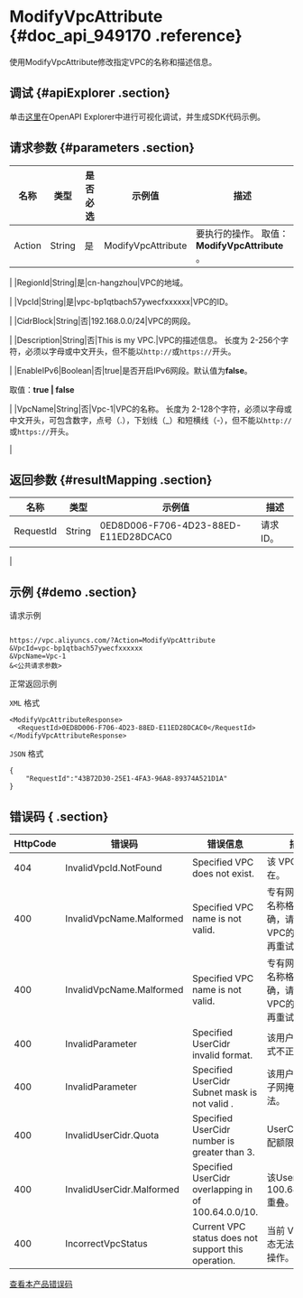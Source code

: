 # ModifyVpcAttribute {#doc_api_949170 .reference}

使用ModifyVpcAttribute修改指定VPC的名称和描述信息。

## 调试 {#apiExplorer .section}

单击[这里](https://api.aliyun.com/#product=Vpc&api=ModifyVpcAttribute)在OpenAPI Explorer中进行可视化调试，并生成SDK代码示例。

## 请求参数 {#parameters .section}

|名称|类型|是否必选|示例值|描述|
|--|--|----|---|--|
|Action|String|是|ModifyVpcAttribute|要执行的操作。 取值： **ModifyVpcAttribute** 。

 |
|RegionId|String|是|cn-hangzhou|VPC的地域。

 |
|VpcId|String|是|vpc-bp1qtbach57ywecfxxxxxx|VPC的ID。

 |
|CidrBlock|String|否|192.168.0.0/24|VPC的网段。

 |
|Description|String|否|This is my VPC.|VPC的描述信息。 长度为 2-256个字符，必须以字母或中文开头，但不能以`http://`或`https://`开头。

 |
|EnableIPv6|Boolean|否|true|是否开启IPv6网段。默认值为**false**。

 取值：**true | false**

 |
|VpcName|String|否|Vpc-1|VPC的名称。 长度为 2-128个字符，必须以字母或中文开头，可包含数字，点号（.），下划线（\_）和短横线（-），但不能以`http://`或`https://`开头。

 |

## 返回参数 {#resultMapping .section}

|名称|类型|示例值|描述|
|--|--|---|--|
|RequestId|String|0ED8D006-F706-4D23-88ED-E11ED28DCAC0|请求ID。

 |

## 示例 {#demo .section}

请求示例

``` {#request_demo}

https://vpc.aliyuncs.com/?Action=ModifyVpcAttribute
&VpcId=vpc-bp1qtbach57ywecfxxxxxx
&VpcName=Vpc-1
&<公共请求参数>

```

正常返回示例

`XML` 格式

``` {#xml_return_success_demo}
<ModifyVpcAttributeResponse>
  <RequestId>0ED8D006-F706-4D23-88ED-E11ED28DCAC0</RequestId>
</ModifyVpcAttributeResponse>

```

`JSON` 格式

``` {#json_return_success_demo}
{
	"RequestId":"43B72D30-25E1-4FA3-96A8-89374A521D1A"
}
```

## 错误码 { .section}

|HttpCode|错误码|错误信息|描述|
|--------|---|----|--|
|404|InvalidVpcId.NotFound|Specified VPC does not exist.|该 VPC 不存在。|
|400|InvalidVpcName.Malformed|Specified VPC name is not valid.|专有网络VPC名称格式不正确，请您修复VPC的格式后再重试。|
|400|InvalidVpcName.Malformed|Specified VPC name is not valid.|专有网络VPC名称格式不正确，请您修复VPC的格式后再重试。|
|400|InvalidParameter|Specified UserCidr invalid format.|该用户侧网段格式不正确。|
|400|InvalidParameter|Specified UserCidr Subnet mask is not valid .|该用户侧网段的子网掩码不合法。|
|400|InvalidUserCidr.Quota|Specified UserCidr number is greater than 3.|UserCird达到配额限制。|
|400|InvalidUserCidr.Malformed|Specified UserCidr overlapping in of 100.64.0.0/10.|该UserCird和100.64.0.0/10重叠。|
|400|IncorrectVpcStatus|Current VPC status does not support this operation.|当前 VPC 的状态无法支持这个操作。|

[查看本产品错误码](https://error-center.aliyun.com/status/product/Vpc)

